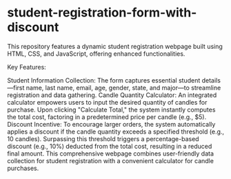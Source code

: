 # student-registration-form-with-discount
This repository features a dynamic student registration webpage built using HTML, CSS, and JavaScript, offering enhanced functionalities.

Key Features:

Student Information Collection: The form captures essential student details—first name, last name, email, age, gender, state, and major—to streamline registration and data gathering.
Candle Quantity Calculator: An integrated calculator empowers users to input the desired quantity of candles for purchase. Upon clicking "Calculate Total," the system instantly computes the total cost, factoring in a predetermined price per candle (e.g., $5).
Discount Incentive: To encourage larger orders, the system automatically applies a discount if the candle quantity exceeds a specified threshold (e.g., 10 candles). Surpassing this threshold triggers a percentage-based discount (e.g., 10%) deducted from the total cost, resulting in a reduced final amount.
This comprehensive webpage combines user-friendly data collection for student registration with a convenient calculator for candle purchases. 
